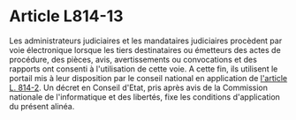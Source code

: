 # Article L814-13

<p>Les administrateurs judiciaires et les mandataires judiciaires procèdent par voie électronique lorsque les tiers destinataires ou émetteurs des actes de procédure, des pièces, avis, avertissements ou convocations et des rapports ont consenti à l'utilisation de cette voie. A cette fin, ils utilisent le portail mis à leur disposition par le conseil national en application de <a href='/affichCodeArticle.do?cidTexte=LEGITEXT000005634379&idArticle=LEGIARTI000048442540&dateTexte=&categorieLien=id' title='Code de commerce - art. L814-2 (V)'>l'article L. 814-2</a>. Un décret en Conseil d'Etat, pris après avis de la Commission nationale de l'informatique et des libertés, fixe les conditions d'application du présent alinéa.</p>
